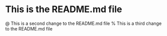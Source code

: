 # This is the README.md file
@ This is a second change to the README.md file
% This is a third change to the README.md file